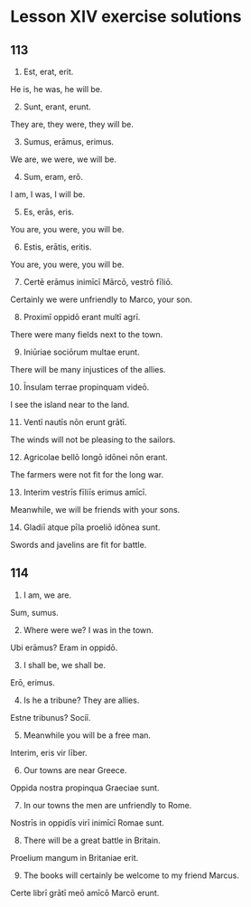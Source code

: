 # Lesson XIV exercise solutions

## 113

1. Est, erat, erit.

He is, he was, he will be.

2. Sunt, erant, erunt.

They are, they were, they will be.

3. Sumus, erāmus, erimus.

We are, we were, we will be.

4. Sum, eram, erō.

I am, I was, I will be.

5. Es, erās, eris.

You are, you were, you will be.

6. Estis, erātis, eritis.

You are, you were, you will be.

7. Certē erāmus inimīcī Mārcō, vestrō fīliō.

Certainly we were unfriendly to Marco, your son.

8. Proximī oppidō erant multī agrī.

There were many fields next to the town.

9. Iniūriae sociōrum multae erunt.

There will be many injustices of the allies.

10. Īnsulam terrae propinquam videō.

I see the island near to the land.

11. Ventī nautīs nōn erunt grātī.

The winds will not be pleasing to the sailors.

12. Agricolae bellō longō idōnei nōn erant.

The farmers were not fit for the long war.

13. Interim vestrīs fīliīs erimus amīcī.

Meanwhile, we will be friends with your sons.

14. Gladiī atque pīla proeliō idōnea sunt.

Swords and javelins are fit for battle.

## 114

1. I am, we are.

Sum, sumus.

2. Where were we? I was in the town.

Ubi erāmus? Eram in oppidō.

3. I shall be, we shall be.

Erō, erimus.

4. Is he a tribune? They are allies.

Estne tribunus? Socіī.

5. Meanwhile you will be a free man.

Interim, eris vir līber.

6. Our towns are near Greece.

Oppida nostra propinqua Graeciae sunt.

7. In our towns the men are unfriendly to Rome.

Nostrīs in oppidīs virī inimīcī Romae sunt.

8. There will be a great battle in Britain.

Proelium mangum in Britaniae erit.

9. The books will certainly be welcome to my friend Marcus.

Certe librī grātī meō amīcō Marcō erunt.
